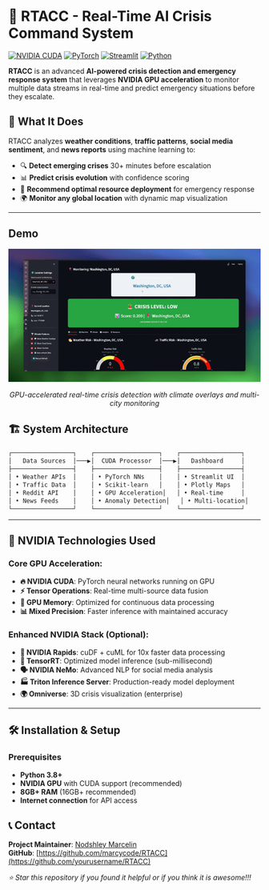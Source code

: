 # 🚨 RTACC - Real-Time AI Crisis Command System

[![NVIDIA CUDA](https://img.shields.io/badge/NVIDIA-CUDA-green.svg)](https://developer.nvidia.com/cuda-zone)
[![PyTorch](https://img.shields.io/badge/PyTorch-GPU-red.svg)](https://pytorch.org/)
[![Streamlit](https://img.shields.io/badge/Streamlit-Dashboard-blue.svg)](https://streamlit.io/)
[![Python](https://img.shields.io/badge/Python-3.8+-yellow.svg)](https://python.org/)

**RTACC** is an advanced **AI-powered crisis detection and emergency response system** that leverages **NVIDIA GPU acceleration** to monitor multiple data streams in real-time and predict emergency situations before they escalate.

## 🎯 **What It Does**

RTACC analyzes **weather conditions**, **traffic patterns**, **social media sentiment**, and **news reports** using machine learning to:
- 🔍 **Detect emerging crises** 30+ minutes before escalation
- 📊 **Predict crisis evolution** with confidence scoring
- 🚀 **Recommend optimal resource deployment** for emergency response
- 🌍 **Monitor any global location** with dynamic map visualization

---

## **Demo**
<div align="center">

![RTACC Demo](RTACC_DEMO.gif)

*GPU-accelerated real-time crisis detection with climate overlays and multi-city monitoring*

</div>

## 🏗️ **System Architecture**

```
┌─────────────────┐    ┌──────────────────┐    ┌─────────────────┐
│   Data Sources  │───▶│  CUDA Processor  │───▶│   Dashboard     │
├─────────────────┤    ├──────────────────┤    ├─────────────────┤
│ • Weather APIs  │    │ • PyTorch NNs    │    │ • Streamlit UI  │
│ • Traffic Data  │    │ • Scikit-learn   │    │ • Plotly Maps   │
│ • Reddit API    │    │ • GPU Acceleration│   │ • Real-time     │
│ • News Feeds    │    │ • Anomaly Detection│   │ • Multi-location│
└─────────────────┘    └──────────────────┘    └─────────────────┘
```

---

## 🚀 **NVIDIA Technologies Used**

### **Core GPU Acceleration:**
- **🔥 NVIDIA CUDA**: PyTorch neural networks running on GPU
- **⚡ Tensor Operations**: Real-time multi-source data fusion
- **🧠 GPU Memory**: Optimized for continuous data processing
- **📊 Mixed Precision**: Faster inference with maintained accuracy

### **Enhanced NVIDIA Stack (Optional):**
- **🌊 NVIDIA Rapids**: cuDF + cuML for 10x faster data processing
- **🚀 TensorRT**: Optimized model inference (sub-millisecond)
- **🗣️ NVIDIA NeMo**: Advanced NLP for social media analysis
- **🏭 Triton Inference Server**: Production-ready model deployment
- **🌍 Omniverse**: 3D crisis visualization (enterprise)

---

## 🛠️ **Installation & Setup**

### **Prerequisites**
- **Python 3.8+**
- **NVIDIA GPU** with CUDA support (recommended)
- **8GB+ RAM** (16GB+ recommended)
- **Internet connection** for API access


## 📞 **Contact**

**Project Maintainer**: [Nodshley Marcelin](mailto:nmarcelin123@gmail.com)  
**GitHub**: [https://github.com/marcycode/RTACC](https://github.com/yourusername/RTACC)  

*⭐ Star this repository if you found it helpful or if you think it is awesome!!!*

